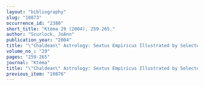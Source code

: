 ```yaml
---
layout: "bibliography"
slug: "10873"
occurrence_id: "2380"
short_title: "Ktèma 29 (2004), 259-265."
author: "Scurlock, JoAnn"
publication_year: "2004"
title: "\"Chaldean\" Astrology: Sextus Empiricus Illustrated by Selected Cuneiform Sources."
volume_no_: "29"
pages: "259-265"
journal: "Ktèma"
title: "\"Chaldean\" Astrology: Sextus Empiricus Illustrated by Selected Cuneiform Sources."
previous_item: "10876"
---
```

